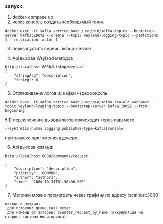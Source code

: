 ### запуск: 
1) docker-compose up
2) через консоль создать необходимый топик
````
docker exec -it kafka-service bash /usr/bin/kafka-topics --bootstrap-server kafka:29092 --create --topic weyland-logging-topic --partitions 1 --replication-factor 1
````

3) перезапустить сервис bishop-service

4) Api вызова Weyland методов
````
http://localhost:8080/bishop/weyland
{
    "stringArg": "description",
    "intArg": 6
}
````

5) Отслеживание логов из кафки через консоль
````
docker exec -it kafka-service bash /usr/bin/kafka-console-consumer --topic weyland-logging-topic --bootstrap-server kafka:29092 --from-beginning
````

5.1) переключение вывода логов происходит через параметр
````
--synthetic-human.logging.publisher-type=kafka|console
````
при запуске приложения в докере

6) Api вызова команд:
````
http://localhost:8080/commands/request

{
    "description": "description",
    "priority": "COMMON",
    "author": "author1",
    "time": "2000-10-31T01:30:00.000"
}
````

7) Метрики можно посмотреть через графану по адресу localhost:3000
````
название метрик:
 для потоков: queue_task_meter
 для команд от авторов: counter_request_by_name (аккумуляция на стороне системы мониторинга)
````
